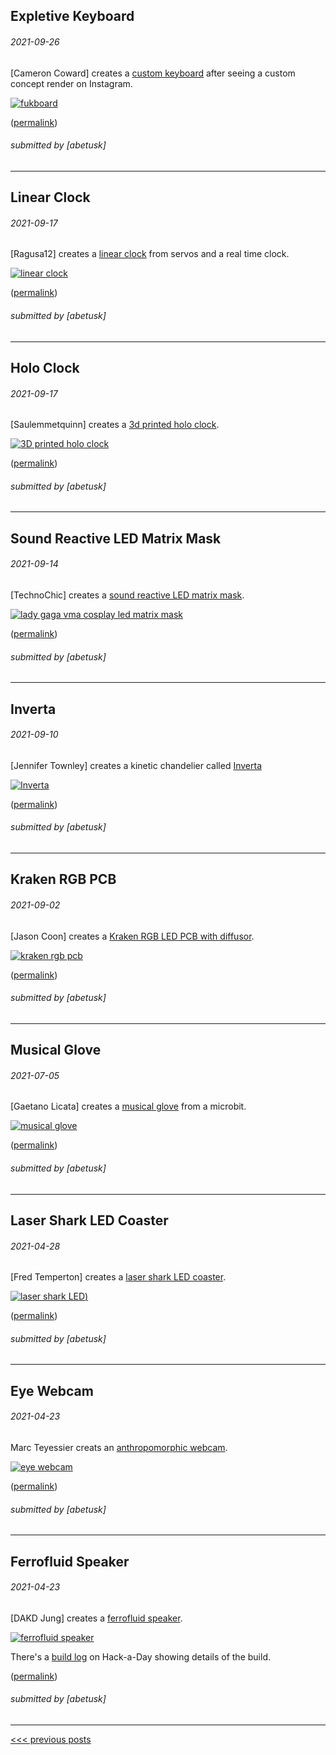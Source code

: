 Expletive Keyboard
----

###### 2021-09-26

\[Cameron Coward\] creates a
[custom keyboard](https://www.hackster.io/cameroncoward/the-expletive-keyboard-dee056)
after seeing a custom concept render on Instagram.

[![fukboard](img/2021-09-26-fukboard.jpg)](https://www.hackster.io/cameroncoward/the-expletive-keyboard-dee056)


([permalink](https://web.archive.org/web/20210924015314/https://www.hackster.io/cameroncoward/the-expletive-keyboard-dee056))

###### submitted by \[abetusk\]




---


Linear Clock
----

###### 2021-09-17

\[Ragusa12\] creates a [linear clock](https://www.reddit.com/r/arduino/comments/pnyy3g/i_made_a_physical_version_of_the_oddly_satisfying/) from servos and a real time clock.

[![linear clock](img/2021-09-17-odd-clock.gif)](https://www.reddit.com/r/arduino/comments/pnyy3g/i_made_a_physical_version_of_the_oddly_satisfying/)


([permalink](https://web.archive.org/web/20210917022529/https://www.reddit.com/r/arduino/comments/pnyy3g/i_made_a_physical_version_of_the_oddly_satisfying/))

###### submitted by \[abetusk\]




---


Holo Clock
----

###### 2021-09-17

\[Saulemmetquinn\] creates a [3d printed holo clock](https://www.instructables.com/3D-Printed-Holo-Clock-With-Arduino/).

[![3D printed holo clock](img/2021-09-17-holo-clock.jpg)](https://www.instructables.com/3D-Printed-Holo-Clock-With-Arduino/)

([permalink](https://web.archive.org/web/20210817195807/https://www.instructables.com/3D-Printed-Holo-Clock-With-Arduino/))

###### submitted by \[abetusk\]




---


Sound Reactive LED Matrix Mask
----

###### 2021-09-14

\[TechnoChic\] creates a [sound reactive LED matrix mask](https://www.youtube.com/watch?v=idmaMeeAQwE).

[![lady gaga vma cosplay led matrix mask](img/2021-09-14-led-matrix-mask.gif)](https://www.youtube.com/watch?v=idmaMeeAQwE)


([permalink](https://web.archive.org/web/20210914203050/https://www.youtube.com/watch?v=idmaMeeAQwE))

###### submitted by \[abetusk\]




---


Inverta
----

###### 2021-09-10

\[Jennifer Townley\] creates a kinetic chandelier called [Inverta](https://www.youtube.com/watch?v=8tGa5gpGkGM)

[![Inverta](img/2021-09-10-inverta.gif)](https://www.youtube.com/watch?v=8tGa5gpGkGM)


([permalink](https://web.archive.org/web/20210910004535if_/https://www.youtube.com/watch?v=8tGa5gpGkGM))

###### submitted by \[abetusk\]




---


Kraken RGB PCB
----

###### 2021-09-02

\[Jason Coon\] creates a [Kraken RGB LED PCB with diffusor](https://twitter.com/jasoncoon_/status/1432860347082412035).

[![kraken rgb pcb](img/2021-09-02-octo-pcb.gif)](https://twitter.com/jasoncoon_/status/1432860347082412035)


([permalink](https://web.archive.org/web/20210901010641/https://twitter.com/jasoncoon_/status/1432860347082412035))

###### submitted by \[abetusk\]




---


Musical Glove
----

###### 2021-07-05

\[Gaetano Licata\] creates a [musical glove](https://twitter.com/GaetanoLICATA5/status/1411744074210611204)
from a microbit.

[![musical glove](img/2021-07-05-musical-glove.gif)](https://twitter.com/GaetanoLICATA5/status/1411744074210611204)

([permalink](https://web.archive.org/web/2/https://twitter.com/GaetanoLICATA5/status/1411744074210611204))

###### submitted by \[abetusk\]




---


Laser Shark LED Coaster
----

###### 2021-04-28

\[Fred Temperton\] creates a [laser shark LED coaster](https://twitter.com/FredTemperton/status/1386440209114439684).

[![laser shark LED](img/2021-04-28-laser-shark-coaster.gif))](https://twitter.com/FredTemperton/status/1386440209114439684)

([permalink](https://web.archive.org/web/20210426114306/https://twitter.com/FredTemperton/status/1386440209114439684))

###### submitted by \[abetusk\]




---


Eye Webcam
----

###### 2021-04-23

Marc Teyessier creats an [anthropomorphic webcam](https://marcteyssier.com/projects/eyecam/).

[![eye webcam](img/2021-04-23-eye-webcam.gif)](https://marcteyssier.com/projects/eyecam/)


([permalink](https://web.archive.org/web/20210416225749/https://marcteyssier.com/projects/eyecam/))

###### submitted by \[abetusk\]




---


Ferrofluid Speaker
----

###### 2021-04-23

\[DAKD Jung\] creates a [ferrofluid speaker](https://youtu.be/7a3JiGTE9sc).

[![ferrofluid speaker](img/2021-04-23-ferrofluid-speaker.gif)](https://youtu.be/7a3JiGTE9sc)

There's a [build log](https://hackaday.io/project/179136-ferrofluid-display-cell-bluetooth-speaker) on Hack-a-Day
showing details of the build.


([permalink](https://web.archive.org/web/20210422005625/https://hackaday.io/project/179136-ferrofluid-display-cell-bluetooth-speaker))

###### submitted by \[abetusk\]




---





[<<< previous posts](1/)



